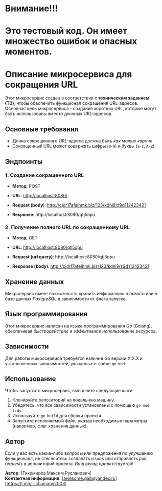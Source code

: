 # Внимание!!!
# Это тестовый код. Он имеет множество ошибок и опасных моментов.

# Описание микросервиса для сокращения URL

Этот микросервис создан в соответствии с **техническим заданием (ТЗ)**, чтобы обеспечить функционал сокращения URL-адресов. Основная цель микросервиса - создание коротких URL, которые могут быть использованы вместо длинных URL-адресов.

## Основные требования

- Длина сокращенного URL-адреса должна быть *как можно короче*.
- Сокращенный URL может содержать цифры (`0-9`) и буквы (`a-z`, `A-Z`).

## Эндпоинты

### 1. Создание сокращенного URL

- **Метод**: POST
- **URL**: [http://localhost:8080/](http://localhost:8080/)
- **Request (body)**: 
http://cjdr17afeihmk.biz/123/kdni9/z9d112423421

- **Response**: 
http://localhost:8080/qtj5opu

### 2. Получение полного URL по сокращенному URL

- **Метод**: GET
- **URL**: [http://localhost:8080/qtj5opu](http://localhost:8080/qtj5opu)
- **Request (url query)**: 
http://localhost:8080/qtj5opu

- **Response (body)**: 
http://cjdr17afeihmk.biz/123/kdni9/z9d112423421

## Хранение данных

Микросервис имеет возможность хранить информацию в *памяти* или в базе данных *PostgreSQL* в зависимости от флага запуска.

## Язык программирования

Этот микросервис написан на языке программирования *Go* (Golang), обеспечивая *быстродействие* и *эффективное использование ресурсов*.

## Зависимости

Для работы микросервиса требуется наличие *Go* версии X.X.X и установленных зависимостей, указанных в файле `go.mod`.

## Использование

Чтобы запустить микросервис, выполните следующие шаги:

1. Клонируйте репозиторий на локальную машину.
2. Убедитесь, что все зависимости установлены с помощью `go mod tidy`.
3. Используйте `go build` для сборки проекта.
4. Запустите исполняемый файл, указав необходимые параметры (например, флаг хранения данных).

## Автор

Если у вас есть какие-либо вопросы или предложения по улучшению функционала, не стесняйтесь создавать *issues* или отправлять *pull requests* в репозиторий проекта. *Ваш вклад приветствуется!*

**Автор:** [Тихомиров Максим Русланович]  
**Контактная информация:** [awesome.gail@yandex.ru] [https://t.me/Tichomirov2003]
